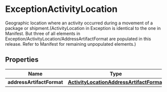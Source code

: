 

# ExceptionActivityLocation

Geographic location where an activity occurred during a movement of a package or shipment.(ActivityLocation in Exception is identical to the one in Manifest. But three of all elements in Exception/ActivityLocation/AddressArtifactFormat are populated in this release. Refer to Manifest for remaining unpopulated elements.)

## Properties

| Name | Type | Description | Notes |
|------------ | ------------- | ------------- | -------------|
|**addressArtifactFormat** | [**ActivityLocationAddressArtifactFormat**](ActivityLocationAddressArtifactFormat.md) |  |  |



